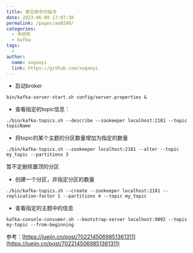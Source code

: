 ```yaml
---
title: 常见命令行指令
date: 2023-06-09 17:07:38
permalink: /pages/aa0248/
categories:
  - 中间件
  - kafka
tags:
  - 
author: 
  name: xugaoyi
  link: https://github.com/xugaoyi
---
```



- 启动broker
```shell
bin/kafka-server-start.sh config/server.properties & 
```


- 查看指定的topic信息：
```shell
./bin/kafka-topics.sh --describe --zookeeper localhost:2181 --topic topicName
```

- 将topic的某个主题的分区数量增加为指定的数量
```shell
./bin/kafka-topics.sh --zookeeper localhost:2181 --alter --topic my_topic --partitions 3
```
暂不定删除置顶的分区

- 创建一个分区，并指定分区的数量
```shell
./bin/kafka-topics.sh --create --zookeeper localhost:2181 --replication-factor 1 --partitions 4 --topic my_topic
```

- 查看指定的主题中的信息
```shell
kafka-console-consumer.sh --bootstrap-server localhost:9092 --topic my-topic --from-beginning

```



 参考：[https://juejin.cn/post/7022145069851361311](https://juejin.cn/post/7022145069851361311)